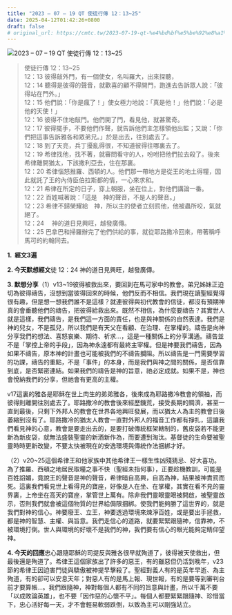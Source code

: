 ```yaml
---
title: "2023 – 07 – 19 QT 使徒行傳 12：13~25"
date: 2025-04-12T01:42:26+0800
draft: false
# original_url: https://cmtc.tw/2023-07-19-qt-%e4%bd%bf%e5%be%92%e8%a1%8c%e5%82%b3-12%ef%bc%9a1325
---
```


![2023 – 07 – 19 QT  使徒行傳 12：13~25](/images/qt.jpg  "2023 – 07 – 19 QT  使徒行傳 12：13~25")

> 使徒行傳 12：13~25  
> 12：13 彼得敲外門，有一個使女，名叫羅大，出來探聽，  
> 12：14 聽得是彼得的聲音，就歡喜的顧不得開門，跑進去告訴眾人說：「彼得站在門外。」  
> 12：15 他們說：「你是瘋了！」使女極力地說：「真是他！」他們說：「必是他的天使！」  
> 12：16 彼得不住地敲門。他們開了門，看見他，就甚驚奇。  
> 12：17 彼得擺手，不要他們作聲，就告訴他們主怎樣領他出監；又說：「你們把這事告訴雅各和眾弟兄。」於是出去，往別處去了。  
> 12：18 到了天亮，兵丁擾亂得很，不知道彼得往哪裏去了。  
> 12：19 希律找他，找不著，就審問看守的人，吩咐把他們拉去殺了。後來希律離開猶太，下該撒利亞去，住在那裏。  
> 12：20 希律惱怒推羅、西頓的人。他們那一帶地方是從王的地土得糧，因此就託了王的內侍臣伯拉斯都的情，一心來求和。  
> 12：21 希律在所定的日子，穿上朝服，坐在位上，對他們講論一番。  
> 12：22 百姓喊著說：「這是　神的聲音，不是人的聲音。」  
> 12：23 希律不歸榮耀給　神，所以主的使者立刻罰他，他被蟲所咬，氣就絕了。  
> 12：24 　神的道日見興旺，越發廣傳。  
> 12：25 巴拿巴和掃羅辦完了他們供給的事，就從耶路撒冷回來，帶著稱呼馬可的約翰同去。

**1.  經文3遍**

**2. 今天默想經文**徒 12：24 神的道日見興旺，越發廣傳。

**3. 默想分享**（1）v13~19彼得被救出來，要回到在馬可家中的教會。弟兄姊妹正迫切為彼得禱告，沒想到當彼得回來的時候，他們反而不相信。我們現在讀聖經覺得很有趣，但是想一想我們誰不是這樣？就連彼得與初代教會的信徒，都沒有預期神真的會垂聽他們的禱告，把彼得給救出來。既然不相信，為什麼要禱告？其實世人就是這樣，我們禱告，是我們這一方面的責任，也是與神關係的自然表達。我們是神的兒女，不是孤兒，所以我們是有天父在看顧、在治理、在掌權的。禱告是向神分享我們的想法、喜怒哀樂、期待、祈求…，這是一種關係上的分享溝通。禱告並不是「掌控上帝的手段」，因為神永遠都有最終主宰權。但是神要我們禱告，因為如果不禱告，原本神的計畫也可能被我們的不禱告攔阻。所以禱告是一門需要學習的功課，禱告的重點，不是「事件」的本身，而是我們與神之間的關係，是否信靠到底，是否緊密連結。如果我們的禱告是神的旨意，祂必定成就。如果不是，神也會悅納我們的分享，但祂會有更高的主權。

v17這裏的雅各是耶穌在世上肉生的弟弟雅各，後來成為耶路撒冷教會的領袖，而彼得則離開往別處去了。耶路撒冷的教會後來經歷饑荒，接受長期的賙濟，甚至一直到最後，只剩下外邦人的教會在世界各地興旺發展，而以猶太人為主的教會日後萎縮到沒有了。耶路撒冷的猶太人教會一直對外邦人的福音工作都有掙扎，這讓我們看見神的心意，教會是要走出去的，是要打破傳統框架轄制的，舊皮袋若不能更新為新皮袋，就無法盛裝聖靈的新酒新作為，而要遭到淘汰。基督徒的生命要被聖靈時時更新改變，不要太快被現在的安逸環境與傳統作法捆綁才好。

（2）v20~25這個希律王和他家族中其他希律王一樣生性凶殘猜忌、好大喜功。為了推羅、西頓之地居民取糧之事不快（聖經未指何事），正要趁機教訓，可能是百姓諂媚，竟說王的聲音是神的聲音，希律暗自高興，自高為神，結果被神責罰而死。這裏我們看見世上看得見的寶座，好像是人在坐、在掌權，其實在看不見的靈界裏，上帝坐在高天的寶座，掌管世上萬有。除非我們靈眼靈眼被開啟，被聖靈啟示，否則我們就會被這個物質的世界給侷限捆綁。使我們能夠勝了這世界的，就是我們對神的信心。神要廢王、立王，神要透過環境來煉淨百姓，或是要出手拯救，都是神的智慧、主權、與旨意。我們走信心的道路，就要緊緊跟隨神，信靠神，不被環境打倒。世人與環境的好壞不是我們的神，我們要有信心的眼光能夠定睛仰望神。

**4. 今天的回應**忠心跟隨耶穌的司提反與雅各很早就殉道了，彼得被天使救出，但最後還是殉道了。希律王這個家族出了許多的惡王，有的雖惡但仍活到晚年，v23節的希律王因迫害門徒與驕傲被神提早擊殺了。聖經對義人有的是英年早逝、為主殉道，有的卻可以安息天年；對惡人有的是馬上報、現世報，有的是要等到審判台前才要算帳…。我們跟隨神，神對每個人都有不同的旨意與計畫，所以千萬不要「以成敗論英雄」，也不要「因作惡的心懷不平」。每個人都要緊緊跟隨神、珍惜當下，忠心活好每一天，才不會輕易軟弱跌倒，以致為主可以剛強站立。